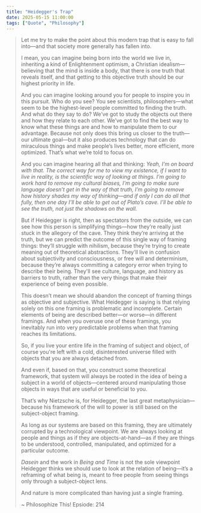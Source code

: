 ```yaml
---
title: "Heidegger's Trap"
date: 2025-05-15 11:00:00
tags: ["Quote", "Philosophy"]
---
```


> 
> Let me try to make the point about this modern trap that is easy to fall into—and that society more generally has fallen into.
> 
> I mean, you can imagine being born into the world we live in, inheriting a kind of Enlightenment optimism, a Christian idealism—believing that the mind is inside a body, that there is one truth that reveals itself, and that getting to this objective truth should be our highest priority in life.
> 
> And you can imagine looking around you for people to inspire you in this pursuit. Who do you see? You see scientists, philosophers—what seem to be the highest-level people committed to finding the truth. And what do they say to do? We’ve got to study the objects out there and how they relate to each other. We’ve got to find the best way to know what these things are and how to manipulate them to our advantage. Because not only does this bring us closer to the truth—our ultimate goal—but it also produces technology that can do miraculous things and make people’s lives better, more efficient, more optimized. That’s what we’re told to focus on.
> 
> And you can imagine hearing all that and thinking: *Yeah, I’m on board with that. The correct way for me to view my existence, if I want to live in reality, is the scientific way of looking at things. I’m going to work hard to remove my cultural biases, I’m going to make sure language doesn’t get in the way of that truth, I’m going to remove how history shades my way of thinking—and if only I can do all that fully, then one day I’ll be able to get out of Plato’s cave. I’ll be able to see the truth, not just the shadows on the wall.*
> 
> But if Heidegger is right, then as spectators from the outside, we can see how this person is simplifying things—how they’re really just stuck in the allegory of the cave. They think they’re arriving at the truth, but we can predict the outcome of this single way of framing things: they’ll struggle with nihilism, because they’re trying to create meaning out of theoretical abstractions. They'll live in confusion about subjectivity and consciousness, or free will and determinism, because they’re always committing a category error when trying to describe their being. They'll see culture, language, and history as barriers to truth, rather than the very things that make their experience of being even possible.
> 
> This doesn’t mean we should abandon the concept of framing things as objective and subjective. What Heidegger is saying is that relying solely on this one framing is problematic and incomplete. Certain elements of being are described better—or worse—in different framings. And when you overuse one of these framings, you inevitably run into very predictable problems when that framing reaches its limitations.
> 
> So, if you live your entire life in the framing of subject and object, of course you're left with a cold, disinterested universe filled with objects that you are always detached from.
> 
> And even if, based on that, you construct some theoretical framework, that system will always be rooted in the idea of being a subject in a world of objects—centered around manipulating those objects in ways that are useful or beneficial to you.
> 
> That’s why Nietzsche is, for Heidegger, the last great metaphysician—because his framework of the will to power is still based on the subject-object framing.
> 
> As long as our systems are based on this framing, they are ultimately corrupted by a technological viewpoint. We are always looking at people and things as if they are objects-at-hand—as if they are things to be understood, controlled, manipulated, and optimized for a particular outcome.
> 
> *Dasein* and the work in *Being and Time* is not the sole viewpoint Heidegger thinks we should use to look at the relation of being—it’s a reframing of what being is, meant to free people from seeing things only through a subject-object lens.
> 
> And nature is more complicated than having just a single framing.
> 
> ~ Philosophize This! Epsiode: 214

